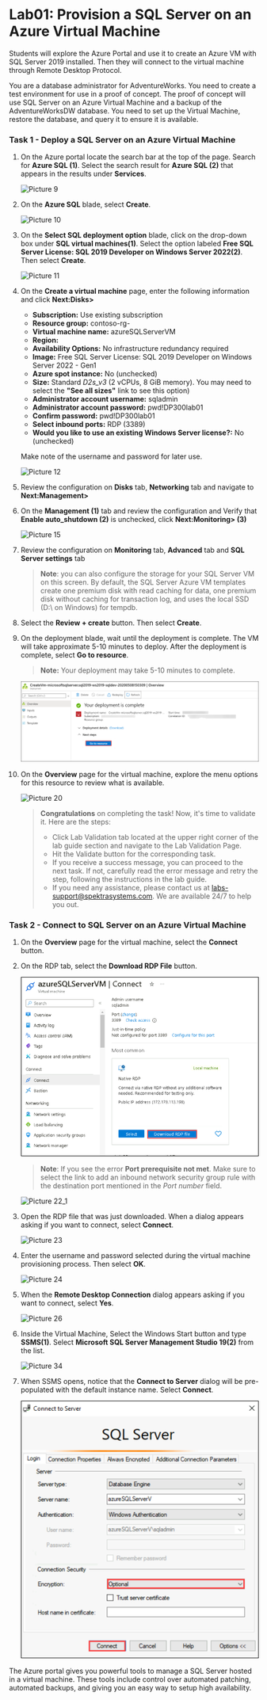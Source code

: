 # Lab01: Provision a SQL Server on an Azure Virtual Machine

Students will explore the Azure Portal and use it to create an Azure VM with SQL Server 2019 installed. Then they will connect to the virtual machine through Remote Desktop Protocol.

You are a database administrator for AdventureWorks. You need to create a test environment for use in a proof of concept. The proof of concept will use SQL Server on an Azure Virtual Machine and a backup of the AdventureWorksDW database. You need to set up the Virtual Machine, restore the database, and query it to ensure it is available.

### Task 1 - Deploy a SQL Server on an Azure Virtual Machine

1. On the Azure portal locate the search bar at the top of the page. Search for **Azure SQL (1)**. Select the search result for **Azure SQL (2)** that appears in the results under **Services**.

    ![Picture 9](../images/dp-300-lab1-1.png)

1. On the **Azure SQL** blade, select **Create**.

    ![Picture 10](../images/dp-300-lab1-2.png)

1. On the **Select SQL deployment option** blade, click on the drop-down box under **SQL virtual machines(1)**. Select the option labeled **Free SQL Server License: SQL 2019 Developer on Windows Server 2022(2)**. Then select **Create**.

    ![Picture 11](../images/dp-300-lab1-3.png)

1. On the **Create a virtual machine** page, enter the following information and click **Next:Disks>**

    - **Subscription:** Use existing subscription 
    - **Resource group:** contoso-rg-<inject key="DeploymentID" enableCopy="false"/>
    - **Virtual machine name:**  azureSQLServerVM
    - **Region:** <inject key="location" enableCopy="false" />
    - **Availability Options:** No infrastructure redundancy required
    - **Image:** Free SQL Server License: SQL 2019 Developer on Windows Server 2022 - Gen1
    - **Azure spot instance:** No (unchecked)
    - **Size:** Standard *D2s_v3* (2 vCPUs, 8 GiB memory). You may need to select the **"See all sizes"** link to see this option)
    - **Administrator account username:** sqladmin
    - **Administrator account password:** pwd!DP300lab01
    - **Confirm password:** pwd!DP300lab01
    - **Select inbound ports:** RDP (3389)
    - **Would you like to use an existing Windows Server license?:** No (unchecked)

    Make note of the username and password for later use.

    ![Picture 12](../images/dp-300-lab1-7.png)

1. Review the configuration on **Disks** tab, **Networking** tab  and navigate to  **Next:Management>** 

1. On the **Management (1)** tab and review the configuration and Verify that **Enable auto_shutdown (2)** is unchecked, click **Next:Monitoring> (3)**

    ![Picture 15](../images/dp-300-lab1-6.png)
    
1. Review the configuration on  **Monitoring** tab, **Advanced** tab and  **SQL Server settings** tab 
 
    >**Note**: you can also configure the storage for your SQL Server VM on this screen. By default, the SQL Server Azure VM templates create one premium disk with read caching for data, one premium disk without caching for transaction log, and uses the local SSD (D:\ on Windows) for tempdb.

1. Select the **Review + create** button. Then select **Create**.

1. On the deployment blade, wait until the deployment is complete. The VM will take approximate 5-10 minutes to deploy. After the deployment is complete, select  **Go to resource**.

    >**Note:** Your deployment may take 5-10 minutes to complete.

    ![Picture 19](../images/dp-300-lab1-8.png)
    
 1. On the **Overview** page for the virtual machine, explore the menu options for this resource to review what is available.

    ![Picture 20](../images/dp-300-lab1-9.png)
    
    > **Congratulations** on completing the task! Now, it's time to validate it. Here are the steps:
    > - Click Lab Validation tab located at the upper right corner of the lab guide section and navigate to the Lab Validation Page.
    > - Hit the Validate button for the corresponding task.
    > - If you receive a success message, you can proceed to the next task. If not, carefully read the error message and retry the step, following the instructions in the lab guide.
    > - If you need any assistance, please contact us at labs-support@spektrasystems.com. We are available 24/7 to help you out.
  

### Task 2 - Connect to SQL Server on an Azure Virtual Machine

1. On the **Overview** page for the virtual machine, select the **Connect** button.

1. On the RDP tab, select the **Download RDP File** button.

    ![Picture 22](../images/dp-300-lab1-10.png)

    >**Note**: If you see the error **Port prerequisite not met**. Make sure to select the link to add an inbound network security group rule with the destination port mentioned in the *Port number* field.

    ![Picture 22_1](../images/dp-300-lab1-11.png)

1. Open the RDP file that was just downloaded. When a dialog appears asking if you want to connect, select **Connect**.

    ![Picture 23](../images/dp-300-lab1-12.png)

1. Enter the username and password selected during the virtual machine provisioning process. Then select **OK**.

    ![Picture 24](../images/dp-300-lab1-13.png)

1. When the **Remote Desktop Connection** dialog appears asking if you want to connect, select **Yes**.

    ![Picture 26](../images/dp-300-lab1-14.png)

1. Inside the Virtual Machine, Select the Windows Start button and type **SSMS(1)**. Select **Microsoft SQL Server Management Studio 19(2)** from the list.  

   ![Picture 34](../images/dp-300-lab1-15.png)

1. When SSMS opens, notice that the **Connect to Server** dialog will be pre-populated with the default instance name. Select **Connect**.

    ![Picture 35](../images/dp-300-lab1-16.png)

The Azure portal gives you powerful tools to manage a SQL Server hosted in a virtual machine. These tools include control over automated patching, automated backups, and giving you an easy way to setup high availability.
